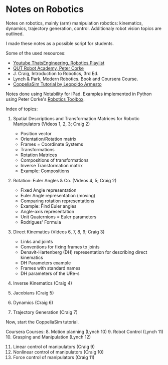 # Notes on Robotics

Notes on robotics, mainly (arm) manipulation robotics: kinematics, dynamics, trajectory generation, control. Additionaly robot vision topics are outlined.

I made these notes as a possible script for students.

Some of the used resources:

- [Youtube ThatsEngineering, Robotics Playlist](https://www.youtube.com/playlist?list=PLZaGkBteQK3HQFSWDM7-yRQWTd86DeDIY)
- [QUT Robot Academy, Peter Corke](https://robotacademy.net.au/)
- J. Craig, Introduction to Robotics, 3rd Ed.
- Lynch & Park, Modern Robotics. Book and Coursera Course.
- [CoppeliaSim Tutorial by Leopoldo Armesto](https://www.youtube.com/playlist?list=PLjzuoBhdtaXOYfcZOPS98uDTf4aAoDSRR)

Notes done using Notability for iPad.
Examples implemented in Python using Peter Corke's [Robotics Toolbox](https://github.com/petercorke/robotics-toolbox-python).

Index of topics:

1. Spatial Descriptions and Transformation Matrices for Robotic Manipulators (Videos 1, 2, 3; Craig 2)
    - Position vector
    - Orientation/Rotation matrix
    - Frames = Coordinate Systems
    - Transformations
    - Rotation Matrices
    - Compositions of transformations
    - Inverse Transformation matrix
    - Example: Compositions
2. Rotation: Euler Angles & Co. (Videos 4, 5; Craig 2)
    - Fixed Angle representation
    - Euler Angle representation (moving)
    - Comparing rotation representations
    - Example: Find Euler angles
    - Angle-axis representation
    - Unit Quaternions = Euler parameters
    - Rodrigues' Formula

3. Direct Kinematics (Videos 6, 7, 8, 9; Craig 3)
    - Links and joints
    - Conventions for fixing frames to joints
    - Denavit-Hartenberg (DH) representation for describing direct kinematics
    - DH Parameters example
    - Frames with standard names
    - DH parameters of the URe-s

4. Inverse Kinematics (Craig 4)

5. Jacobians (Craig 5)
6. Dynamics (Craig 6)
7. Trajectory Generation (Craig 7)

Now, start the CoppeliaSim tutorial.

Coursera Courses:
8. Motion planning (Lynch 10)
9. Robot Control (Lynch 11)
10. Grasping and Manipulation (Lynch 12)


11. Linear control of manipulators (Craig 9)
12. Nonlinear control of manipulators (Craig 10)
13. Force control of manipulators (Craig 11)
